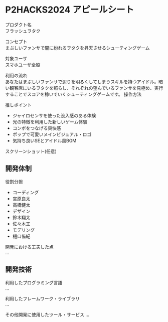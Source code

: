 # P2HACKS2024 アピールシート 

プロダクト名  
フラッシュヲタク

コンセプト  
まぶしいファンサで闇に紛れるヲタクを昇天させるシューティングゲーム

対象ユーザ  
スマホユーザ全般

利用の流れ  
あなたはまぶしいファンサで辺りを明るくしてしまうスキルを持つアイドル。暗い観客席にいるヲタクを照らし、それぞれの望んでいるファンサを見極め、実行することでスコアを稼いでいくシューティングゲームです。
操作方法

推しポイント  
- ジャイロセンサを使った没入感のある体験
- 光の特徴を利用した新しいゲーム体験
- コンボをつなげる爽快感
- ポップで可愛いメインビジュアル・ロゴ
- 気持ち良いSEとアイドル風BGM

スクリーンショット(任意)  

## 開発体制  

役割分担  
- コーディング
 - 宮原良太
 - 高橋健太
- デザイン
 - 鈴木翔太
 - 佐々木工
- モデリング
 - 樋口侑紀

開発における工夫した点  
...  

## 開発技術 

利用したプログラミング言語  
...  

利用したフレームワーク・ライブラリ  
...  

その他開発に使用したツール・サービス
...  
